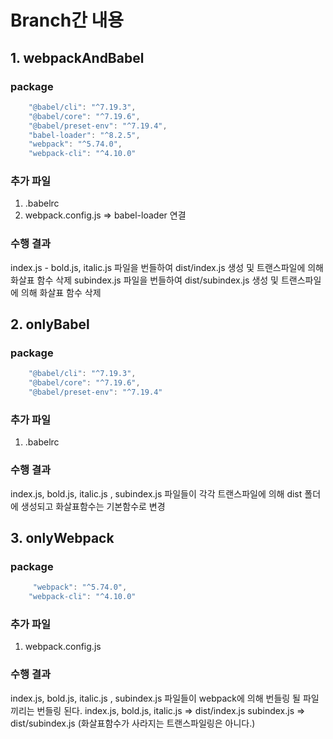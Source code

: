 # Branch간 내용

## 1. webpackAndBabel

### package

```js
    "@babel/cli": "^7.19.3",
    "@babel/core": "^7.19.6",
    "@babel/preset-env": "^7.19.4",
    "babel-loader": "^8.2.5",
    "webpack": "^5.74.0",
    "webpack-cli": "^4.10.0"
```

### 추가 파일

1. .babelrc
2. webpack.config.js => babel-loader 연결

### 수행 결과

index.js - bold.js, italic.js 파일을 번들하여 dist/index.js 생성 및 트랜스파일에 의해 화살표 함수 삭제
subindex.js 파일을 번들하여 dist/subindex.js 생성 및 트랜스파일에 의해 화살표 함수 삭제

## 2. onlyBabel

### package

```js
    "@babel/cli": "^7.19.3",
    "@babel/core": "^7.19.6",
    "@babel/preset-env": "^7.19.4"
```

### 추가 파일

1. .babelrc

### 수행 결과

index.js, bold.js, italic.js , subindex.js 파일들이 각각 트랜스파일에 의해 dist 폴더에 생성되고 화살표함수는 기본함수로 변경

## 3. onlyWebpack

### package

```js
     "webpack": "^5.74.0",
    "webpack-cli": "^4.10.0"
```

### 추가 파일

1. webpack.config.js

### 수행 결과

index.js, bold.js, italic.js , subindex.js 파일들이 webpack에 의해 번들링 될 파일끼리는 번들링 된다.
index.js, bold.js, italic.js => dist/index.js
subindex.js => dist/subindex.js
(화살표함수가 사라지는 트랜스파일링은 아니다.)
